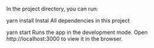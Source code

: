 In the project directory, you can run:

yarn install
Instal All dependencies in this project

yarn start
Runs the app in the development mode.
Open http://localhost:3000 to view it in the browser.
